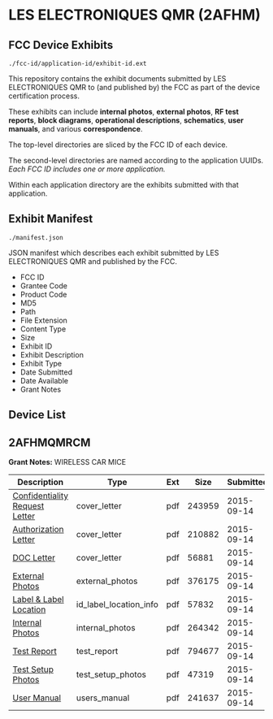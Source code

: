 # LES ELECTRONIQUES QMR (2AFHM)
## FCC Device Exhibits

```
./fcc-id/application-id/exhibit-id.ext
```

This repository contains the exhibit documents submitted by LES ELECTRONIQUES QMR to (and published by) the FCC as part of the device certification process.

These exhibits can include **internal photos**, **external photos**, **RF test reports**, **block diagrams**, **operational descriptions**, **schematics**, **user manuals**, and various **correspondence**.

The top-level directories are sliced by the FCC ID of each device.

The second-level directories are named according to the application UUIDs. *Each FCC ID includes one or more application.*

Within each application directory are the exhibits submitted with that application. 

## Exhibit Manifest

```
./manifest.json
```

JSON manifest which describes each exhibit submitted by LES ELECTRONIQUES QMR and published by the FCC.

- FCC ID
- Grantee Code
- Product Code
- MD5
- Path
- File Extension
- Content Type
- Size
- Exhibit ID
- Exhibit Description
- Exhibit Type
- Date Submitted
- Date Available
- Grant Notes

## Device List
## 2AFHMQMRCM
**Grant Notes:** WIRELESS CAR MICE

| Description | Type | Ext | Size | Submitted | Available |
| ----------- | ---- | --- | ---- | --------- | --------- |
| [Confidentiality Request Letter](2AFHMQMRCM/d13373d7efa1ff839580a3f098ebae37/2747038.pdf) | cover_letter | pdf | 243959 | 2015-09-14 | 2015-09-14 |
| [Authorization Letter](2AFHMQMRCM/d13373d7efa1ff839580a3f098ebae37/2747039.pdf) | cover_letter | pdf | 210882 | 2015-09-14 | 2015-09-14 |
| [DOC Letter](2AFHMQMRCM/d13373d7efa1ff839580a3f098ebae37/2747040.pdf) | cover_letter | pdf | 56881 | 2015-09-14 | 2015-09-14 |
| [External Photos](2AFHMQMRCM/d13373d7efa1ff839580a3f098ebae37/2747037.pdf) | external_photos | pdf | 376175 | 2015-09-14 | 2015-09-14 |
| [Label & Label Location](2AFHMQMRCM/d13373d7efa1ff839580a3f098ebae37/2747035.pdf) | id_label_location_info | pdf | 57832 | 2015-09-14 | 2015-09-14 |
| [Internal Photos](2AFHMQMRCM/d13373d7efa1ff839580a3f098ebae37/2747036.pdf) | internal_photos | pdf | 264342 | 2015-09-14 | 2015-09-14 |
| [Test Report](2AFHMQMRCM/d13373d7efa1ff839580a3f098ebae37/2747034.pdf) | test_report | pdf | 794677 | 2015-09-14 | 2015-09-14 |
| [Test Setup Photos](2AFHMQMRCM/d13373d7efa1ff839580a3f098ebae37/2747033.pdf) | test_setup_photos | pdf | 47319 | 2015-09-14 | 2015-09-14 |
| [User Manual](2AFHMQMRCM/d13373d7efa1ff839580a3f098ebae37/2747032.pdf) | users_manual | pdf | 241637 | 2015-09-14 | 2015-09-14 |

